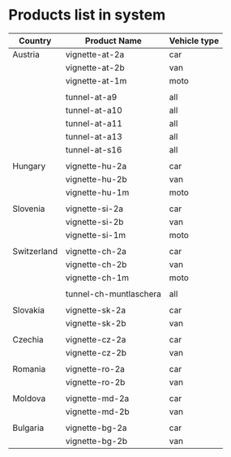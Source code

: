 # Products list in system

|    Country      | Product Name      | Vehicle type  |
| ----------------| ----------------- | ------------- |
|     Austria     |   vignette-at-2a  |      car      |
|                 |   vignette-at-2b  |      van      |
|                 |   vignette-at-1m  |      moto     |
|                 |                   |               |
|                 |   tunnel-at-a9    |      all      |
|                 |   tunnel-at-a10   |      all      |
|                 |   tunnel-at-a11   |      all      |
|                 |   tunnel-at-a13   |      all      |
|                 |   tunnel-at-s16   |      all      |
|                 |                   |               |
|     Hungary     |   vignette-hu-2a  |      car      |
|                 |   vignette-hu-2b  |      van      |
|                 |   vignette-hu-1m  |      moto     |
|                 |                   |               |
|     Slovenia    |   vignette-si-2a  |      car      |
|                 |   vignette-si-2b  |      van      |
|                 |   vignette-si-1m  |      moto     |
|                 |                   |               |
|   Switzerland   |   vignette-ch-2a  |      car      |
|                 |   vignette-ch-2b  |      van      |
|                 |   vignette-ch-1m  |      moto     |
|                 |                   |               |
|                 |   tunnel-ch-muntlaschera    |      all      |
|                 |                   |               |
|     Slovakia    |   vignette-sk-2a  |      car      |
|                 |   vignette-sk-2b  |      van      |
|                 |                   |               |
|     Czechia     |   vignette-cz-2a  |      car      |
|                 |   vignette-cz-2b  |      van      |
|                 |                   |               |
|     Romania     |   vignette-ro-2a  |      car      |
|                 |   vignette-ro-2b  |      van      |
|                 |                   |               |
|     Moldova     |   vignette-md-2a  |      car      |
|                 |   vignette-md-2b  |      van      |
|                 |                   |               |
|     Bulgaria    |   vignette-bg-2a  |      car      |
|                 |   vignette-bg-2b  |      van      |
